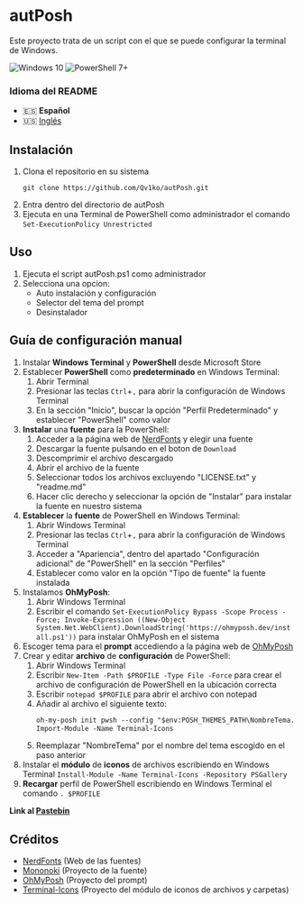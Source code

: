 # autPosh
Este proyecto trata de un script con el que se puede configurar la terminal de Windows.

![Windows 10](https://img.shields.io/badge/Windows-10-3AADEF?style=flat-square&logo=windows&logoColor=white)
![PowerShell 7+](https://img.shields.io/badge/PowerShell-7+-131E2A?style=flat-square&logo=powershell&logoColor=white)

### Idioma del README
* 🇪🇸 **Español**
* 🇺🇸 [Inglés](./README-en.md)

## Instalación
1. Clona el repositorio en su sistema
    ```shell
    git clone https://github.com/Qv1ko/autPosh.git
    ```
2. Entra dentro del directorio de autPosh
3. Ejecuta en una Terminal de PowerShell como administrador el comando `Set-ExecutionPolicy Unrestricted`

## Uso
1. Ejecuta el script autPosh.ps1 como administrador
2. Selecciona una opcion:
    * Auto instalación y configuración
    * Selector del tema del prompt
    * Desinstalador

## Guía de configuración manual
1. Instalar **Windows Terminal** y **PowerShell** desde Microsoft Store
2. Establecer **PowerShell** como **predeterminado** en Windows Terminal:
    1. Abrir Terminal
    2. Presionar las teclas `Ctrl`+`,` para abrir la configuración de Windows Terminal
    3. En la sección "Inicio", buscar la opción "Perfil Predeterminado" y establecer "PowerShell" como valor
3. **Instalar** una **fuente** para la PowerShell:
    1. Acceder a la página web de [NerdFonts](https://www.nerdfonts.com/font-downloads) y elegir una fuente
    2. Descargar la fuente pulsando en el boton de `Download`
    3. Descomprimir el archivo descargado
    4. Abrir el archivo de la fuente
    5. Seleccionar todos los archivos excluyendo "LICENSE.txt" y "readme.md"
    6. Hacer clic derecho y seleccionar la opción de "Instalar" para instalar la fuente en nuestro sistema
4. **Establecer** la **fuente** de PowerShell en Windows Terminal:
    1. Abrir Windows Terminal
    2. Presionar las teclas `Ctrl`+`,` para abrir la configuración de Windows Terminal
    3. Acceder a "Apariencia", dentro del apartado "Configuración adicional" de "PowerShell" en la sección "Perfiles"
    4. Establecer como valor en la opción "Tipo de fuente" la fuente instalada
5. Instalamos **OhMyPosh**:
    1. Abrir Windows Terminal
    2. Escribir el comando `Set-ExecutionPolicy Bypass -Scope Process -Force; Invoke-Expression ((New-Object System.Net.WebClient).DownloadString('https://ohmyposh.dev/install.ps1'))` para instalar OhMyPosh en el sistema
6. Escoger tema para el **prompt** accediendo a la página web de [OhMyPosh](https://ohmyposh.dev/docs/themes)
7. Crear y editar **archivo** de **configuración** de PowerShell:
    1. Abrir Windows Terminal
    2. Escribir `New-Item -Path $PROFILE -Type File -Force` para crear el archivo de configuración de PowerShell en la ubicación correcta
    3. Escribir `notepad $PROFILE` para abrir el archivo con notepad
    4. Añadir al archivo el siguiente texto:
        ```txt
        oh-my-posh init pwsh --config "$env:POSH_THEMES_PATH\NombreTema.omp.json" | Invoke-Expression
        Import-Module -Name Terminal-Icons
        ```
    5. Reemplazar "NombreTema" por el nombre del tema escogido en el paso anterior
8. Instalar el **módulo** de **iconos** de archivos escribiendo en Windows Terminal `Install-Module -Name Terminal-Icons -Repository PSGallery`
9. **Recargar** perfil de PowerShell escribiendo en Windows Terminal el comando `. $PROFILE`

**Link al [Pastebin](https://pastebin.com/8dYnTyRw)**

## Créditos
* [NerdFonts](https://www.nerdfonts.com) (Web de las fuentes)
* [Mononoki](https://github.com/madmalik/mononoki) (Proyecto de la fuente)
* [OhMyPosh](https://ohmyposh.dev) (Proyecto del prompt)
* [Terminal-Icons](https://github.com/devblackops/Terminal-Icons) (Proyecto del módulo de iconos de archivos y carpetas)
